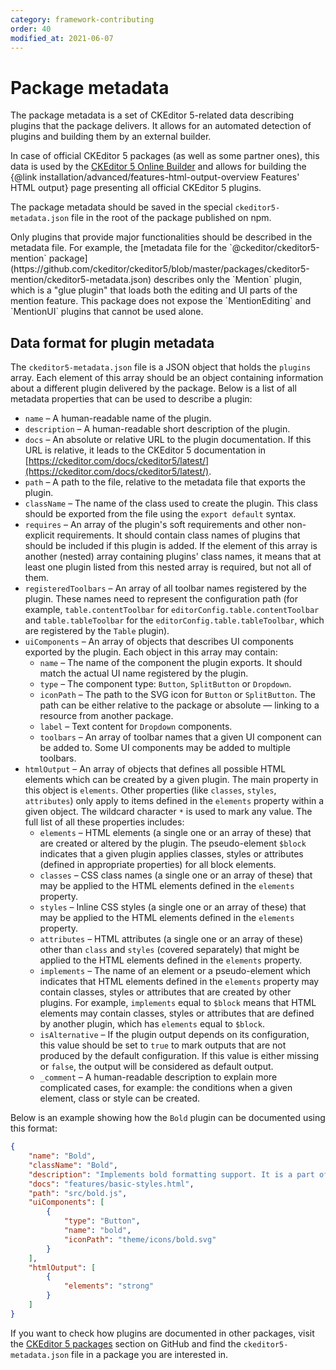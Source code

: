```yaml
---
category: framework-contributing
order: 40
modified_at: 2021-06-07
---
```


# Package metadata

The package metadata is a set of CKEditor 5-related data describing plugins that the package delivers. It allows for an automated detection of plugins and building them by an external builder.

In case of official CKEditor 5 packages (as well as some partner ones), this data is used by the [CKEditor 5 Online Builder](https://ckeditor.com/ckeditor-5/online-builder/) and allows for building the {@link installation/advanced/features-html-output-overview Features' HTML output} page presenting all official CKEditor 5 plugins.

The package metadata should be saved in the special `ckeditor5-metadata.json` file in the root of the package published on npm.

<info-box>
	Only plugins that provide major functionalities should be described in the metadata file. For example, the [metadata file for the `@ckeditor/ckeditor5-mention` package](https://github.com/ckeditor/ckeditor5/blob/master/packages/ckeditor5-mention/ckeditor5-metadata.json) describes only the `Mention` plugin, which is a "glue plugin" that loads both the editing and UI parts of the mention feature. This package does not expose the `MentionEditing` and `MentionUI` plugins that cannot be used alone.
</info-box>

## Data format for plugin metadata

The `ckeditor5-metadata.json` file is a JSON object that holds the `plugins` array. Each element of this array should be an object containing information about a different plugin delivered by the package. Below is a list of all metadata properties that can be used to describe a plugin:

* `name` &ndash; A human-readable name of the plugin.
* `description` &ndash; A human-readable short description of the plugin.
* `docs` &ndash; An absolute or relative URL to the plugin documentation. If this URL is relative, it leads to the CKEditor 5 documentation in [https://ckeditor.com/docs/ckeditor5/latest/](https://ckeditor.com/docs/ckeditor5/latest/).
* `path` &ndash; A path to the file, relative to the metadata file that exports the plugin.
* `className` &ndash; The name of the class used to create the plugin. This class should be exported from the file using the `export default` syntax.
* `requires` &ndash; An array of the plugin's soft requirements and other non-explicit requirements. It should contain class names of plugins that should be included if this plugin is added. If the element of this array is another (nested) array containing plugins' class names, it means that at least one plugin listed from this nested array is required, but not all of them.
* `registeredToolbars` &ndash; An array of all toolbar names registered by the plugin. These names need to represent the configuration path (for example, `table.contentToolbar` for `editorConfig.table.contentToolbar` and `table.tableToolbar` for the `editorConfig.table.tableToolbar`, which are registered by the `Table` plugin).
* `uiComponents` &ndash; An array of objects that describes UI components exported by the plugin. Each object in this array may contain:
	* `name` &ndash; The name of the component the plugin exports. It should match the actual UI name registered by the plugin.
	* `type` &ndash; The component type: `Button`, `SplitButton` or `Dropdown`.
	* `iconPath` &ndash; The path to the SVG icon for `Button` or `SplitButton`. The path can be either relative to the package or absolute &mdash; linking to a resource from another package.
	* `label` &ndash; Text content for `Dropdown` components.
	* `toolbars` &ndash; An array of toolbar names that a given UI component can be added to. Some UI components may be added to multiple toolbars.
* `htmlOutput` &ndash; An array of objects that defines all possible HTML elements which can be created by a given plugin. The main property in this object is `elements`. Other properties (like `classes`, `styles`, `attributes`) only apply to items defined in the `elements` property within a given object. The wildcard character `*` is used to mark any value. The full list of all these properties includes:
	* `elements` &ndash; HTML elements (a single one or an array of these) that are created or altered by the plugin. The pseudo-element `$block` indicates that a given plugin applies classes, styles or attributes (defined in appropriate properties) for all block elements.
	* `classes` &ndash; CSS class names (a single one or an array of these) that may be applied to the HTML elements defined in the `elements` property.
	* `styles` &ndash; Inline CSS styles (a single one or an array of these) that may be applied to the HTML elements defined in the `elements` property.
	* `attributes` &ndash; HTML attributes (a single one or an array of these) other than `class` and `styles` (covered separately) that might be applied to the HTML elements defined in the `elements` property.
	* `implements` &ndash; The name of an element or a pseudo-element which indicates that HTML elements defined in the `elements` property may contain classes, styles or attributes that are created by other plugins. For example, `implements` equal to `$block` means that HTML elements may contain classes, styles or attributes that are defined by another plugin, which has `elements` equal to `$block`.
	* `isAlternative` &ndash; If the plugin output depends on its configuration, this value should be set to `true` to mark outputs that are not produced by the default configuration. If this value is either missing or `false`, the output will be considered as default output.
	* `_comment` &ndash; A human-readable description to explain more complicated cases, for example: the conditions when a given element, class or style can be created.

Below is an example showing how the `Bold` plugin can be documented using this format:

```json
{
	"name": "Bold",
	"className": "Bold",
	"description": "Implements bold formatting support. It is a part of the basic text styles package.",
	"docs": "features/basic-styles.html",
	"path": "src/bold.js",
	"uiComponents": [
		{
			"type": "Button",
			"name": "bold",
			"iconPath": "theme/icons/bold.svg"
		}
	],
	"htmlOutput": [
		{
			"elements": "strong"
		}
	]
}
```

If you want to check how plugins are documented in other packages, visit the [CKEditor 5 packages](https://github.com/ckeditor/ckeditor5/tree/master/packages) section on GitHub and find the `ckeditor5-metadata.json` file in a package you are interested in.
